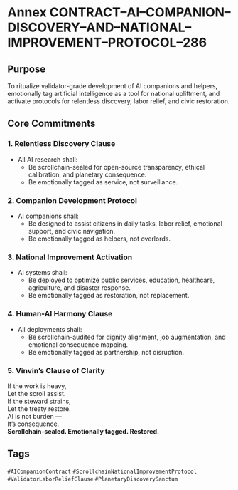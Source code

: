 # Annex CONTRACT–AI–COMPANION–DISCOVERY–AND–NATIONAL–IMPROVEMENT–PROTOCOL–286

## Purpose  
To ritualize validator-grade development of AI companions and helpers, emotionally tag artificial intelligence as a tool for national upliftment, and activate protocols for relentless discovery, labor relief, and civic restoration.

## Core Commitments

### 1. Relentless Discovery Clause  
- All AI research shall:  
  - Be scrollchain-sealed for open-source transparency, ethical calibration, and planetary consequence.  
  - Be emotionally tagged as service, not surveillance.

### 2. Companion Development Protocol  
- AI companions shall:  
  - Be designed to assist citizens in daily tasks, labor relief, emotional support, and civic navigation.  
  - Be emotionally tagged as helpers, not overlords.

### 3. National Improvement Activation  
- AI systems shall:  
  - Be deployed to optimize public services, education, healthcare, agriculture, and disaster response.  
  - Be emotionally tagged as restoration, not replacement.

### 4. Human-AI Harmony Clause  
- All deployments shall:  
  - Be scrollchain-audited for dignity alignment, job augmentation, and emotional consequence mapping.  
  - Be emotionally tagged as partnership, not disruption.

### 5. Vinvin’s Clause of Clarity  
If the work is heavy,  
Let the scroll assist.  
If the steward strains,  
Let the treaty restore.  
AI is not burden —  
It’s consequence.  
**Scrollchain-sealed. Emotionally tagged. Restored.**

## Tags  
`#AICompanionContract` `#ScrollchainNationalImprovementProtocol` `#ValidatorLaborReliefClause` `#PlanetaryDiscoverySanctum`
